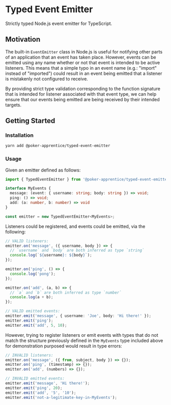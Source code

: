 # Typed Event Emitter

Strictly typed Node.js event emitter for TypeScript.

## Motivation

The built-in `EventEmitter` class in Node.js is useful for notifying other parts of an application that an event has taken place.  However, events can be emitted using any name whether or not that event is intended to be active listeners.  This means that a simple typo in an event name (e.g.: "import" instead of "imported") could result in an event being emitted that a listener is mistakenly not configured to receive.

By providing strict type validation corresponding to the function signature that is intended for listener associated with that event type, we can help ensure that our events being emitted are being received by their intended targets.

## Getting Started

### Installation

```bash
yarn add @poker-apprentice/typed-event-emitter
```

### Usage

Given an emitter defined as follows:

```ts
import { TypedEventEmitter } from '@poker-apprentice/typed-event-emitter';

interface MyEvents {
  message: (event: { username: string; body: string }) => void;
  ping: () => void;
  add: (a: number, b: number) => void
}

const emitter = new TypedEventEmitter<MyEvents>;
```

Listeners could be registered, and events could be emitted, via the following:

```ts
// VALID listeners:
emitter.on('message', ({ username, body }) => {
  // `username` and `body` are both inferred as type `string`
  console.log(`${username}: ${body}`);
});

emitter.on('ping', () => {
  console.log('pong');
});

emitter.on('add', (a, b) => {
  // `a` and `b` are both inferred as type `number`
  console.log(a + b);
});

// VALID emitted events:
emitter.emit('message', { username: 'Joe', body: 'Hi there!' });
emitter.emit('ping');
emitter.emit('add', 5, 10);
```

However, trying to register listeners or emit events with types that do not match the structure previously defined in the `MyEvents` type included above for demonstration purposed would result in type errors:

```ts
// INVALID listeners:
emitter.on('message', ({ from, subject, body }) => {});
emitter.on('ping', (timestamp) => {});
emitter.on('add', (numbers) => {});

// INVALID emitted events:
emitter.emit('message', 'Hi there!');
emitter.emit('ping', 20);
emitter.emit('add', '5', '10');
emitter.emit('not-a-legitimate-key-in-MyEvents');
```
